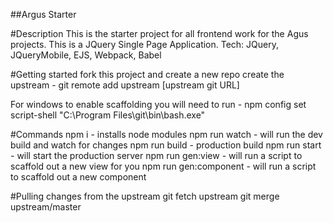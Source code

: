 ##Argus Starter

#Description
This is the starter project for all frontend work for the Agus projects.
This is a JQuery Single Page Application.
Tech: JQuery, JQueryMobile, EJS, Webpack, Babel

#Getting started
fork this project and create a new repo
create the upstream - git remote add upstream [upstream git URL]

For windows to enable scaffolding you will need to run - npm config set script-shell "C:\\Program Files\\git\\bin\\bash.exe"

#Commands
npm i - installs node modules
npm run watch - will run the dev build and watch for changes
npm run build - production build
npm run start - will start the production server
npm run gen:view - will run a script to scaffold out a new view for you
npm run gen:component - will run a script to scaffold out a new component

#Pulling changes from the upstream
git fetch upstream
git merge upstream/master